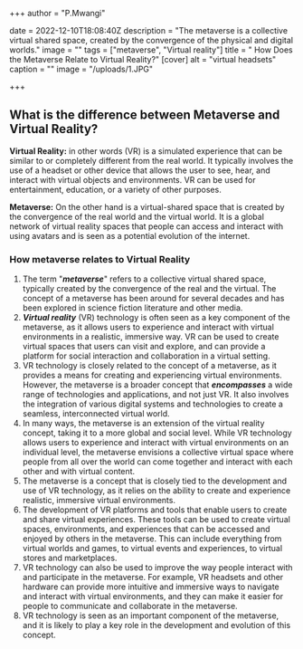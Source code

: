 +++
author = "P.Mwangi"

date = 2022-12-10T18:08:40Z
description = "The metaverse is a collective virtual shared space, created by the convergence of the physical and digital worlds."
image = ""
tags = ["metaverse", "Virtual reality"]
title = " How Does the Metaverse Relate to Virtual Reality?"
[cover]
alt = "virtual headsets"
caption = ""
image = "/uploads/1.JPG"

+++
## What is the difference between Metaverse and Virtual Reality?

**Virtual Reality:** in other words (VR) is a simulated experience that can be similar to or completely different from the real world. It typically involves the use of a headset or other device that allows the user to see, hear, and interact with virtual objects and environments. VR can be used for entertainment, education, or a variety of other purposes.

**Metaverse:** On the other hand is a virtual-shared space that is created by the convergence of the real world and the virtual world. It is a global network of virtual reality spaces that people can access and interact with using avatars and is seen as a potential evolution of the internet.

### How metaverse relates to Virtual Reality

1. The term "**_metaverse_**" refers to a collective virtual shared space, typically created by the convergence of the real and the virtual. The concept of a metaverse has been around for several decades and has been explored in science fiction literature and other media.
2. **_Virtual reality_** (VR) technology is often seen as a key component of the metaverse, as it allows users to experience and interact with virtual environments in a realistic, immersive way. VR can be used to create virtual spaces that users can visit and explore, and can provide a platform for social interaction and collaboration in a virtual setting.
3. VR technology is closely related to the concept of a metaverse, as it provides a means for creating and experiencing virtual environments. However, the metaverse is a broader concept that **_encompasses_** a wide range of technologies and applications, and not just VR. It also involves the integration of various digital systems and technologies to create a seamless, interconnected virtual world.
4. In many ways, the metaverse is an extension of the virtual reality concept, taking it to a more global and social level. While VR technology allows users to experience and interact with virtual environments on an individual level, the metaverse envisions a collective virtual space where people from all over the world can come together and interact with each other and with virtual content.
5. The metaverse is a concept that is closely tied to the development and use of VR technology, as it relies on the ability to create and experience realistic, immersive virtual environments.
6. The development of VR platforms and tools that enable users to create and share virtual experiences. These tools can be used to create virtual spaces, environments, and experiences that can be accessed and enjoyed by others in the metaverse. This can include everything from virtual worlds and games, to virtual events and experiences, to virtual stores and marketplaces.
7. VR technology can also be used to improve the way people interact with and participate in the metaverse. For example, VR headsets and other hardware can provide more intuitive and immersive ways to navigate and interact with virtual environments, and they can make it easier for people to communicate and collaborate in the metaverse.
8. VR technology is seen as an important component of the metaverse, and it is likely to play a key role in the development and evolution of this concept.